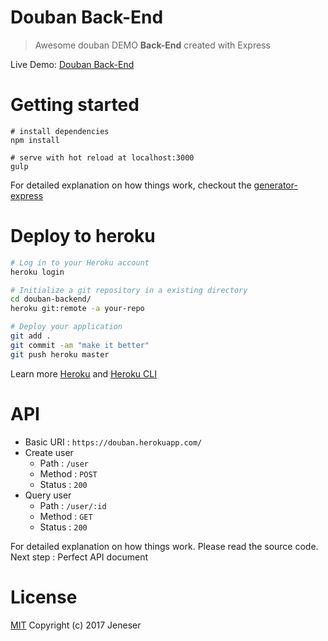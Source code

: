 # Douban Back-End

> Awesome douban DEMO **Back-End** created with Express

Live Demo: [Douban Back-End](https://douban.herokuapp.com/)

# Getting started

```
# install dependencies
npm install

# serve with hot reload at localhost:3000
gulp
```

For detailed explanation on how things work, checkout the [generator-express](https://github.com/petecoop/generator-express)

# Deploy to heroku

``` bash
# Log in to your Heroku account
heroku login

# Initialize a git repository in a existing directory
cd douban-backend/
heroku git:remote -a your-repo

# Deploy your application
git add .
git commit -am "make it better"
git push heroku master
```

Learn more [Heroku](https://heroku.com/) and [Heroku CLI](https://devcenter.heroku.com/articles/heroku-cli)

# API

- Basic URI : `https://douban.herokuapp.com/`
- Create user
  - Path : `/user`
  - Method : `POST`
  - Status : `200`
- Query user
  - Path : `/user/:id`
  - Method : `GET`
  - Status : `200`

For detailed explanation on how things work. Please read the source code.
Next step : Perfect API document

# License

[MIT](https://github.com/jeneser/douban/blob/master/LICENSE) Copyright (c) 2017 Jeneser
